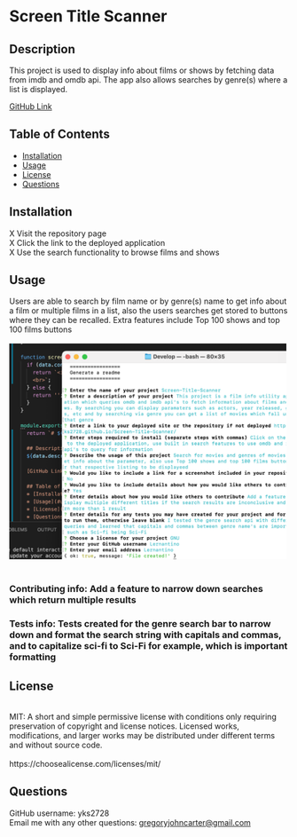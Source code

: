 # Screen Title Scanner  

  ## Description  
  This project is used to display info about films or shows by fetching data from imdb and omdb api. The app also allows searches by genre(s) where a list is displayed.  
  
  [GitHub Link](https://github.com/yks2728/Screen-Title-Scanner) 

  ## Table of Contents
  * [Installation](#installation)
  * [Usage](#usage)
  * [License](#license)
  * [Questions](#questions)
 
  ## Installation
  X Visit the repository page<br>X Click the link to the deployed application<br>X Use the search functionality to browse films and shows
  
  ## Usage
  Users are able to search by film name or by genre(s) name to get info about a film or multiple films in a list, also the users searches get stored to buttons where they can be recalled. Extra features include Top 100 shows and top 100 films buttons <br>
  <br>
  <img src='../src/screenshot.png' height='389px' width='500px'></img> <br>
    <br>
  ### Contributing info: Add a feature to narrow down searches which return multiple results<br>  
  ### Tests info: Tests created for the genre search bar to narrow down and format the search string with capitals and commas, and to capitalize sci-fi to Sci-Fi for example, which is important formatting<br>  
  ## License 
  <br>
  MIT: A short and simple permissive license with conditions only requiring preservation of copyright and license notices. Licensed works, modifications, and larger works may be distributed under different terms and without source code.<br>
  <br>
  https://choosealicense.com/licenses/mit/<br>
  
  ## Questions <br>
  GitHub username: yks2728 <br> 
  Email me with any other questions: gregoryjohncarter@gmail.com<br>